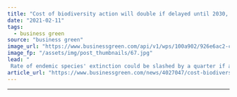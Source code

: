 ```yaml
---
title: "Cost of biodiversity action will double if delayed until 2030, researchers warn"
date: "2021-02-11"
tags: 
  - business green
source: "business green"
image_url: "https://www.businessgreen.com/api/v1/wps/100a902/926e6ac2-cf28-4f8d-b619-87f6a5a14760/4/iStock-1173825703-185x114.jpg"
image_fp: "/assets/img/post_thumbnails/67.jpg"
lead: "
 Rate of endemic species' extinction could be slashed by a quarter if action is taken now, but policy delays will make this outcome more difficult to achieve and twice as expensive, report warns ..."
article_url: "https://www.businessgreen.com/news/4027047/cost-biodiversity-action-double-delayed-2030-researchers-warn"
---
```


---
